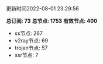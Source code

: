 更新时间2022-08-01 23:29:56

**总订阅: 73**
**总节点: 1753**
**有效节点: 400**
- ss节点: 267
- v2ray节点: 69
- trojan节点: 57
- ssr节点: 7
